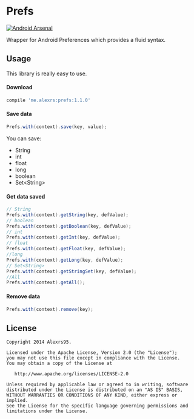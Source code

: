 Prefs
=====
[![Android Arsenal](https://img.shields.io/badge/Android%20Arsenal-Prefs-brightgreen.svg?style=flat)](https://android-arsenal.com/details/1/978)


Wrapper for Android Preferences which provides a fluid syntax.

## Usage
This library is really easy to use.
#### Download
```GROOVY
compile 'me.alexrs:prefs:1.1.0'
```
#### Save data

```JAVA
Prefs.with(context).save(key, value);
```

You can save:

* String
* int
* float
* long
* boolean
* Set\<String>

#### Get data saved
```JAVA
// String
Prefs.with(context).getString(key, defValue);
// boolean
Prefs.with(context).getBoolean(key, defValue);
// int
Prefs.with(context).getInt(key, defValue);
// float
Prefs.with(context).getFloat(key, defValue);
//long
Prefs.with(context).getLong(key, defValue);
// Set<String>
Prefs.with(context).getStringSet(key, defValue);
//All
Prefs.with(context).getAll();
```
#### Remove data

```JAVA
Prefs.with(context).remove(key);
```


License
-------
    Copyright 2014 Alexrs95.

    Licensed under the Apache License, Version 2.0 (the "License");
    you may not use this file except in compliance with the License.
    You may obtain a copy of the License at

       http://www.apache.org/licenses/LICENSE-2.0

    Unless required by applicable law or agreed to in writing, software
    distributed under the License is distributed on an "AS IS" BASIS,
    WITHOUT WARRANTIES OR CONDITIONS OF ANY KIND, either express or implied.
    See the License for the specific language governing permissions and
    limitations under the License.
